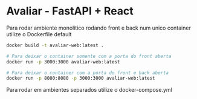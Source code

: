 # Avaliar - FastAPI + React

Para rodar ambiente monolitico rodando front e back num unico container utilize o Dockerfile default

```bash
docker build -t avaliar-web:latest .

# Para deixar o container somente com a porta do front aberta
docker run -p 3000:3000 avaliar-web:latest

# Para deixar o container com a porta do front e back aberta
docker run -p 8080:8080 -p 3000:3000 avaliar-web:latest
```

Para rodar em ambientes separados utilize o docker-compose.yml